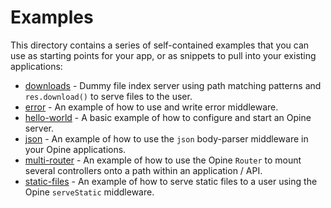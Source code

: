 # Examples

This directory contains a series of self-contained examples that you can use as starting points for your app, or as snippets to pull into your existing applications:

- [downloads](./downloads) - Dummy file index server using path matching patterns and `res.download()` to serve files to the user.
- [error](./error) - An example of how to use and write error middleware.
- [hello-world](./hello-world) - A basic example of how to configure and start an Opine server.
- [json](./json) - An example of how to use the `json` body-parser middleware in your Opine applications.
- [multi-router](./multi-router) - An example of how to use the Opine `Router` to mount several controllers onto a path within an application / API.
- [static-files](./static-files) - An example of how to serve static files to a user using the Opine `serveStatic` middleware.
